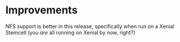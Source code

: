 # Improvements

NFS support is better in this release, specifically when run on a
Xenial Stemcell (you *are* all running on Xenial by now, right?)
